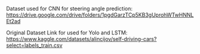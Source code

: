 Dataset used for CNN for steering angle prediction:
https://drive.google.com/drive/folders/1pgdGarzTCp5KB3gUprohWTwHNNLEt2ad

Original Dataset Link for used for Yolo and LSTM:
https://www.kaggle.com/datasets/alincijov/self-driving-cars?select=labels_train.csv
